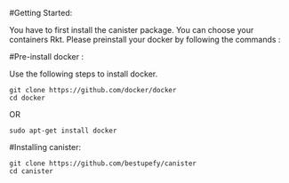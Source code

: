 #Getting Started:

You have to first install the canister package. You can choose your containers Rkt. Please preinstall your docker by following the commands : 

#Pre-install docker :

Use the following steps to install docker.

```
git clone https://github.com/docker/docker
cd docker
```

OR

```
sudo apt-get install docker
```

#Installing canister:

```
git clone https://github.com/bestupefy/canister
cd canister
```
